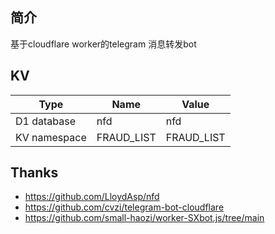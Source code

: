 ## 简介
基于cloudflare worker的telegram 消息转发bot
## KV
|Type|Name|Value|
|----|----|-----|
|D1 database|nfd|nfd|
|KV namespace|FRAUD_LIST|FRAUD_LIST|
## Thanks
- https://github.com/LloydAsp/nfd
- https://github.com/cvzi/telegram-bot-cloudflare
- https://github.com/small-haozi/worker-SXbot.js/tree/main